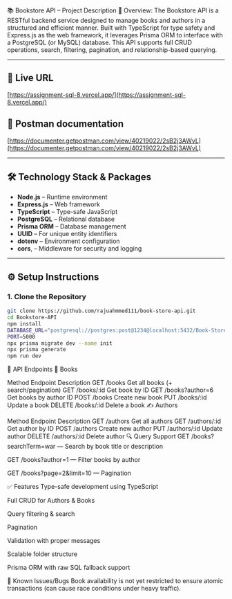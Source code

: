 📚 Bookstore API – Project Description
🧩 Overview:
The Bookstore API is a RESTful backend service designed to manage books and authors in a structured and efficient manner. Built with TypeScript for type safety and Express.js as the web framework, it leverages Prisma ORM to interface with a PostgreSQL (or MySQL) database. This API supports full CRUD operations, search, filtering, pagination, and relationship-based querying.

---

## 🔗 Live URL

[https://assignment-sql-8.vercel.app/](https://assignment-sql-8.vercel.app/)

## 🔗 Postman documentation

[https://documenter.getpostman.com/view/40219022/2sB2j3AWvL](https://documenter.getpostman.com/view/40219022/2sB2j3AWvL)

---

## 🛠️ Technology Stack & Packages

- **Node.js** – Runtime environment
- **Express.js** – Web framework
- **TypeScript** – Type-safe JavaScript
- **PostgreSQL** – Relational database
- **Prisma ORM** – Database management
- **UUID** – For unique entity identifiers
- **dotenv** – Environment configuration
- **cors**, – Middleware for security and logging


---

## ⚙️ Setup Instructions

### 1. Clone the Repository

```bash
git clone https://github.com/rajuahmmed111/book-store-api.git
cd Bookstore-API
npm install
DATABASE_URL="postgresql://postgres:post@1234@localhost:5432/Book-Store?schema=public"
PORT=5000
npx prisma migrate dev --name init
npx prisma generate
npm run dev
```

📡 API Endpoints
📘 Books

Method Endpoint Description
GET /books Get all books (+ search/pagination)
GET /books/:id Get book by ID
GET /books?author=6 Get books by author ID
POST /books Create new book
PUT /books/:id Update a book
DELETE /books/:id Delete a book
✍️ Authors

Method Endpoint Description
GET /authors Get all authors
GET /authors/:id Get author by ID
POST /authors Create new author
PUT /authors/:id Update author
DELETE /authors/:id Delete author
🔍 Query Support
GET /books?searchTerm=war — Search by book title or description

GET /books?author=1 — Filter books by author

GET /books?page=2&limit=10 — Pagination

✅ Features
Type-safe development using TypeScript

Full CRUD for Authors & Books

Query filtering & search

Pagination

Validation with proper messages

Scalable folder structure

Prisma ORM with raw SQL fallback support

🐞 Known Issues/Bugs
Book availability is not yet restricted to ensure atomic transactions (can cause race conditions under heavy traffic).
